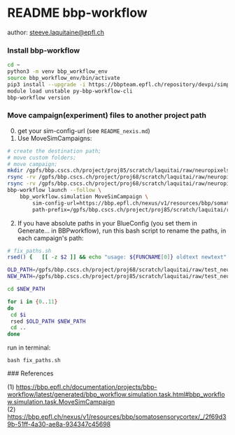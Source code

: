 
# README bbp-workflow

author: steeve.laquitaine@epfl.ch

### Install bbp-workflow

```bash
cd ~
python3 -m venv bbp_workflow_env
source bbp_workflow_env/bin/activate
pip3 install --upgrade -i https://bbpteam.epfl.ch/repository/devpi/simple bbp-workflow-cli
module load unstable py-bbp-workflow-cli
bbp-workflow version 
```

### Move campaign(experiment) files to another project path

0. get your sim-config-url (see `README_nexis.md`)
1. Use MoveSimCampaigns:

```bash
# create the destination path;
# move custom folders;
# move campaign;
mkdir /gpfs/bbp.cscs.ch/project/proj85/scratch/laquitai/raw/neuropixels_lfp_10m_32ch_hex0_rou04_pfr03_10Khz_2023_10_01/;
rsync -rv /gpfs/bbp.cscs.ch/project/proj68/scratch/laquitai/raw/neuropixels_lfp_10m_32ch_hex0_rou04_pfr03_10Khz_2023_10_01/bbp_workflow_env /gpfs/bbp.cscs.ch/project/proj85/scratch/laquitai/raw/neuropixels_lfp_10m_32ch_hex0_rou04_pfr03_10Khz_2023_10_01/;
rsync -rv /gpfs/bbp.cscs.ch/project/proj68/scratch/laquitai/raw/neuropixels_lfp_10m_32ch_hex0_rou04_pfr03_10Khz_2023_10_01/workflows /gpfs/bbp.cscs.ch/project/proj85/scratch/laquitai/raw/neuropixels_lfp_10m_32ch_hex0_rou04_pfr03_10Khz_2023_10_01/;
bbp-workflow launch --follow \
    bbp_workflow.simulation MoveSimCampaign \
        sim-config-url=https://bbp.epfl.ch/nexus/v1/resources/bbp/somatosensorycortex/_/2f69d39b-51ff-4a30-ae8a-934347c45698 \
        path-prefix=/gpfs/bbp.cscs.ch/project/proj85/scratch/laquitai/raw/neuropixels_lfp_10m_32ch_hex0_rou04_pfr03_10Khz_2023_10_01;
```

2. If you have absolute paths in your BlueConfig (you set them in Generate... in BBPworkflow), run this bash script to rename the paths, in each campaign's path:

```bash
# fix_paths.sh
rsed() {   [[ -z $2 ]] && echo "usage: ${FUNCNAME[0]} oldtext newtext" && return;   command find . -type f -exec sed -i "s+${1}+${2}+g" {} \;; }

OLD_PATH=/gpfs/bbp.cscs.ch/project/proj68/scratch/laquitai/raw/test_neuropixels_lfp_10m_384ch_hex_O1_40Khz_2023_08_17/421db120-c09a-4b21-9b5d-f63e2c0d15b4/
NEW_PATH=/gpfs/bbp.cscs.ch/project/proj85/scratch/laquitai/raw/test_neuropixels_lfp_10m_384ch_hex_O1_40Khz_2023_08_17/421db120-c09a-4b21-9b5d-f63e2c0d15b4/

cd $NEW_PATH

for i in {0..11}
do
 cd $i
 rsed $OLD_PATH $NEW_PATH
 cd ..
done
```

run in terminal: 
```
bash fix_paths.sh
```

### References

(1) https://bbp.epfl.ch/documentation/projects/bbp-workflow/latest/generated/bbp_workflow.simulation.task.html#bbp_workflow.simulation.task.MoveSimCampaign  
(2) https://bbp.epfl.ch/nexus/v1/resources/bbp/somatosensorycortex/_/2f69d39b-51ff-4a30-ae8a-934347c45698  